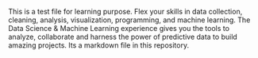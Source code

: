 This is a test file for learning purpose.
Flex your skills in data collection, cleaning, analysis, visualization, programming, and machine learning. The Data Science & Machine Learning experience gives you the tools to analyze, collaborate and harness the power of predictive data to build amazing projects.
Its a markdown file in this repository.
